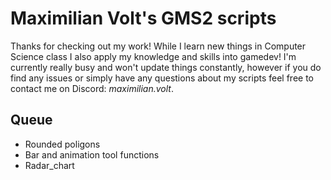 # Maximilian Volt's GMS2 scripts

Thanks for checking out my work!
While I learn new things in Computer Science class I also apply my knowledge and skills into gamedev!
I'm currently really busy and won't update things constantly, however if you do find any issues or simply have any questions about my scripts feel free to contact me on Discord: *maximilian.volt*.

## Queue

- Rounded poligons
- Bar and animation tool functions
- Radar_chart
